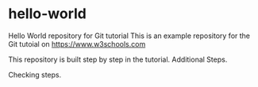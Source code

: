 # hello-world
Hello World repository for Git tutorial
This is an example repository for the Git tutoial on https://www.w3schools.com

This repository is built step by step in the tutorial.
Additional Steps.

Checking steps.
